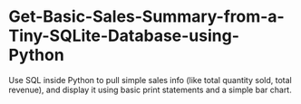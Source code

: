 # Get-Basic-Sales-Summary-from-a-Tiny-SQLite-Database-using-Python
Use SQL inside Python to pull simple sales info (like total quantity sold, total revenue), and  display it using basic print statements and a simple bar chart.
